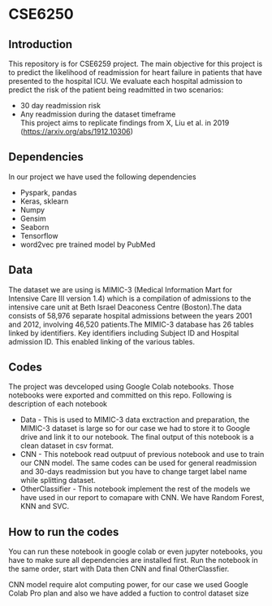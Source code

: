 # CSE6250
## Introduction
This repository is for CSE6259 project. The main objective for this project is to predict the likelihood of readmission for heart failure in patients that have presented to the hospital ICU. We evaluate each hospital admission to predict the risk of the patient being readmitted in two scenarios:  
- 30 day readmission risk  
- Any readmission during the dataset timeframe  
This project aims to replicate findings from X, Liu et al. in 2019 (https://arxiv.org/abs/1912.10306)

## Dependencies
In our project we have used the following dependencies
- Pyspark, pandas
- Keras, sklearn
- Numpy
- Gensim
- Seaborn
- Tensorflow
- word2vec pre trained model by PubMed
## Data
The dataset we are using is MIMIC-3 (Medical Information Mart for Intensive Care III version 1.4) which is a compilation of admissions to the intensive care unit at Beth Israel Deaconess Centre (Boston).The data consists of 58,976 separate hospital admissions between the years 2001 and 2012, involving 46,520 patients.The MIMIC-3 database has 26 tables linked by identifiers. Key identifiers including Subject ID and Hospital admission ID. This enabled linking of the various tables.
## Codes
The project was devceloped using Google Colab notebooks. Those notebooks were exported and committed on this repo. Following is description of each notebook
- Data - This is used to MIMIC-3 data exctraction and preparation, the MIMIC-3 dataset is large so for our case we had to store it to Google drive and link it to our notebook. The final output of this notebook is a clean dataset in csv format.
- CNN - This notebook read outpuut of previous notebook and use to train our CNN model. The same codes can be used for general readmission and 30-days readmission but you have to change target label name while splitting dataset.
- OtherClassifier - This notebook implement the rest of the models we have used in our report to comapare with CNN. We have Random Forest, KNN and SVC.
## How to run the codes
You can run these notebook in google colab or even jupyter notebooks, you have to make sure all dependencies are installed first. Run the notebook in the same order, start with Data then CNN and final OtherClassfier.

CNN model require alot computing power, for our case we used Google Colab Pro plan and also we have added a fuction to control dataset size
